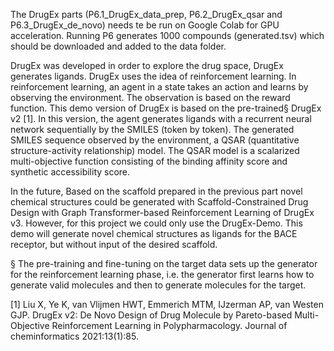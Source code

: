 The DrugEx parts (P6.1_DrugEx_data_prep, P6.2_DrugEx_qsar and P6.3_DrugEx_de_novo) needs te be run on Google Colab for GPU acceleration. Running P6 generates 1000 compounds (generated.tsv) which should be downloaded and added to the data folder. 

DrugEx was developed in order to explore the drug space, DrugEx generates ligands. DrugEx uses the idea of reinforcement learning. In reinforcement learning, an agent in a state takes an action and learns by observing the environment. The observation is based on the reward function. This demo version of DrugEx is based on the pre-trained§ DrugEx v2 [1]. In this version, the agent generates ligands with a recurrent neural network sequentially by the SMILES (token by token). The generated SMILES sequence observed by the environment, a QSAR (quantitative structure-activity relationship) model. The QSAR model is a scalarized multi-objective function consisting of the binding affinity score and synthetic accessibility score.

In the future, Based on the scaffold prepared in the previous part novel chemical structures could be generated with Scaffold-Constrained Drug Design with Graph Transformer-based Reinforcement Learning of DrugEx v3. However, for this project we could only use the DrugEx-Demo. This demo will generate novel chemical structures as ligands for the BACE receptor, but without input of the desired scaffold.

§ The pre-training and fine-tuning on the target data sets up the generator for the reinforcement learning phase, i.e. the generator first learns how to generate valid molecules and then to generate molecules for the target.

[1] Liu X, Ye K, van Vlijmen HWT, Emmerich MTM, IJzerman AP, van Westen GJP. DrugEx v2: De Novo Design of Drug Molecule by Pareto-based Multi-Objective Reinforcement Learning in Polypharmacology. Journal of cheminformatics 2021:13(1):85.